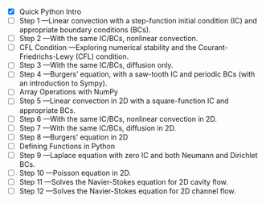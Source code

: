 - [x] Quick Python Intro
- [ ] Step 1 —Linear convection with a step-function initial condition (IC) and appropriate boundary conditions (BCs).
- [ ] Step 2 —With the same IC/BCs, nonlinear convection.
- [ ] CFL Condition —Exploring numerical stability and the Courant-Friedrichs-Lewy (CFL) condition.
- [ ] Step 3 —With the same IC/BCs, diffusion only.
- [ ] Step 4 —Burgers’ equation, with a saw-tooth IC and periodic BCs (with an introduction to Sympy).
- [ ] Array Operations with NumPy
- [ ] Step 5 —Linear convection in 2D with a square-function IC and appropriate BCs.
- [ ] Step 6 —With the same IC/BCs, nonlinear convection in 2D.
- [ ] Step 7 —With the same IC/BCs, diffusion in 2D.
- [ ] Step 8 —Burgers’ equation in 2D
- [ ] Defining Functions in Python
- [ ] Step 9 —Laplace equation with zero IC and both Neumann and Dirichlet BCs.
- [ ] Step 10 —Poisson equation in 2D.
- [ ] Step 11 —Solves the Navier-Stokes equation for 2D cavity flow.
- [ ] Step 12 —Solves the Navier-Stokes equation for 2D channel flow.
